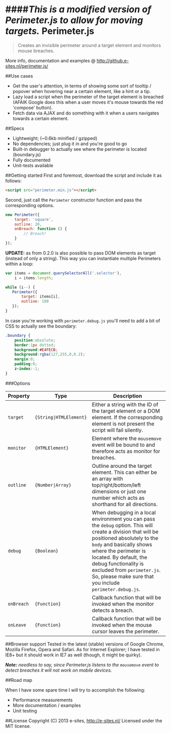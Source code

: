 ####*This is a modified version of Perimeter.js to allow for moving targets.*
Perimeter.js
====
<blockquote>
    <p>Creates an invisible perimeter around a target element and monitors mouse breaches.</p>
</blockquote>

More info, documentation and examples @ http://github.e-sites.nl/perimeter.js/

##Use cases
<ul>
    <li>Get the user's attention, in terms of showing some sort of tooltip / popover when hovering near a certain element, like a hint or a tip.</li>
    <li>Lazy load a script when the perimeter of the target element is breached (AFAIK Google does this when a user moves it's mouse towards the red 'compose' button).</li>
    <li>Fetch data via AJAX and do something with it when a users navigates towards a certain element.</li>
</ul>

##Specs
<ul>
    <li>Lightweight; (~0.6kb minified / gzipped)</li>
    <li>No dependencies; just plug it in and you're good to go</li>
    <li>Built-in debugger to actually see where the perimeter is located (boundary.js)</li>
    <li>Fully documented</li>
    <li>Unit-tests available</li>
</ul>

##Getting started
First and foremost, download the script and include it as follows:

```html
<script src="perimeter.min.js"></script>
```

Second, just call the <code>Perimeter</code> constructor function and pass the corresponding options.

```js
new Perimeter({
    target: 'square',
    outline: 20,
    onBreach: function () {
        // Breach!
    }
});
```

<strong>UPDATE:</strong> as from 0.2.0 is also possible to pass DOM elements as target (instead of only a string). This way you can instantiate multiple Perimeters within a loop:

```js
var items = document.querySelectorAll('.selector'),
    i = items.length;

while (i--) {
   Perimeter({
       target: items[i],
       outline: 100
   });
}
```

In case you're working with <code>perimeter.debug.js</code> you'll need to add a bit of CSS to actually see the boundary:

```css
.boundary {
    position:absolute;
    border:1px dotted;
    background:#E4FECB;
    background:rgba(127,255,0,0.2);
    margin:0;
    padding:0;
    z-index:-1;
}
```

###Options
<table class="table table-bordered table-striped bs-table">
    <colgroup>
        <col class="col-lg-1">
        <col class="col-lg-1">
        <col class="col-lg-7">
    </colgroup>
    <thead>
    <tr>
        <th>Property</th>
        <th>Type</th>
        <th>Description</th>
    </tr>
    </thead>
    <tbody>
        <tr>
            <td>
                <code>target</code>
            </td>
            <td><code>{String|HTMLElement}</code></td>
            <td>
                Either a string with the ID of the target element or a DOM element. If the corresponding element is not present the script will fail silently.
            </td>
        </tr>
        <tr>
            <td>
                <code>monitor</code>
            </td>
            <td><code>{HTMLElement}</code></td>
            <td>
                Element where the <code>mousemove</code> event will be bound to and therefore acts as monitor for breaches.
            </td>
        </tr>
        <tr>
            <td>
                <code>outline</code>
            </td>
            <td><code>{Number|Array}</code></td>
            <td>
                Outline around the target element. This can either be an array with top/right/bottom/left dimensions or just one number which acts as shorthand for all directions.
            </td>
        </tr>
        <tr>
            <td>
                <code>debug</code>
            </td>
            <td><code>{Boolean}</code></td>
            <td>
                When debugging in a local environment you can pass the <code>debug</code> option. This will create a division that will be positioned absolutely to the <code>body</code> and basically shows where the perimeter is located. By default, the debug functionality is excluded from <code>perimeter.js</code>. So, please make sure that you include <code>perimeter.debug.js</code>.
            </td>
        </tr>
        <tr>
            <td>
                <code>onBreach</code>
            </td>
            <td><code>{Function}</code></td>
            <td>
                Callback function that will be invoked when the monitor detects a breach.
            </td>
        </tr>
        <tr>
            <td>
                <code>onLeave</code>
            </td>
            <td><code>{Function}</code></td>
            <td>
                Callback function that will be invoked when the mouse cursor leaves the perimeter.
            </td>
        </tr>
    </tbody>
</table>

##Browser support
Tested in the latest (stable) versions of Google Chrome, Mozilla Firefox, Opera and Safari. As for Internet Explorer; I have tested in IE8+ but it should work in IE7 as well (though, it might be quirky).

<em><strong>Note:</strong> needless to say, since Perimeter.js listens to the <code>mousemove</code> event to detect breaches it will not work on mobile devices.</em>

##Road map
<p>When I have some spare time I will try to accomplish the following:</p>
<ul>
    <li>Performance measurements</li>
    <li>More documentation / examples</li>
    <li>Unit testing</li>
</ul>

##License
Copyright (C) 2013 e-sites, <a href="http://www.e-sites.nl/">http://e-sites.nl/</a> Licensed under the MIT license.
